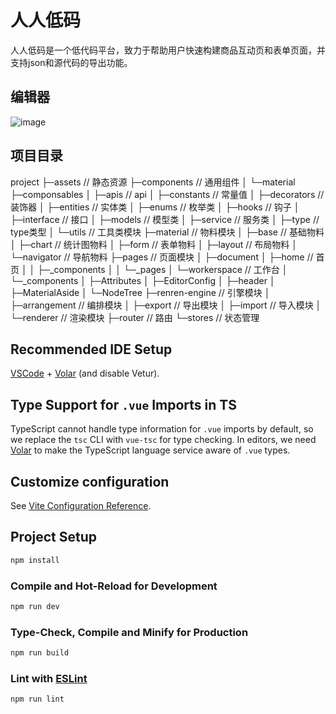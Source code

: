 # 人人低码

人人低码是一个低代码平台，致力于帮助用户快速构建商品互动页和表单页面，并支持json和源代码的导出功能。
## 编辑器
![image](https://github.com/user-attachments/assets/44db425c-448a-4f4c-aae8-288b1927285d)
## 项目目录
project
├─assets // 静态资源
├─components // 通用组件
│  └─material
├─componsables 
│  ├─apis // api
│  ├─constants // 常量值
│  ├─decorators // 装饰器
│  ├─entities // 实体类
│  ├─enums // 枚举类
│  ├─hooks // 钩子
│  ├─interface // 接口
│  ├─models // 模型类
│  ├─service // 服务类
│  ├─type // type类型
│  └─utils // 工具类模块
├─material // 物料模块
│  ├─base // 基础物料
│  ├─chart // 统计图物料
│  ├─form // 表单物料
│  ├─layout // 布局物料
│  └─navigator // 导航物料
├─pages // 页面模块
│  ├─document
│  ├─home // 首页
│  │  ├─_components
│  │  └─_pages
│  └─workerspace // 工作台
│      └─_components
│          ├─Attributes
│          ├─EditorConfig
│          ├─header
│          ├─MaterialAside
│          └─NodeTree
├─renren-engine // 引擎模块
│  ├─arrangement // 编排模块
│  ├─export // 导出模块
│  ├─import // 导入模块
│  └─renderer // 渲染模块
├─router // 路由
└─stores // 状态管理



## Recommended IDE Setup

[VSCode](https://code.visualstudio.com/) + [Volar](https://marketplace.visualstudio.com/items?itemName=Vue.volar) (and disable Vetur).

## Type Support for `.vue` Imports in TS

TypeScript cannot handle type information for `.vue` imports by default, so we replace the `tsc` CLI with `vue-tsc` for type checking. In editors, we need [Volar](https://marketplace.visualstudio.com/items?itemName=Vue.volar) to make the TypeScript language service aware of `.vue` types.

## Customize configuration

See [Vite Configuration Reference](https://vite.dev/config/).

## Project Setup

```sh
npm install
```

### Compile and Hot-Reload for Development

```sh
npm run dev
```

### Type-Check, Compile and Minify for Production

```sh
npm run build
```

### Lint with [ESLint](https://eslint.org/)

```sh
npm run lint
```
